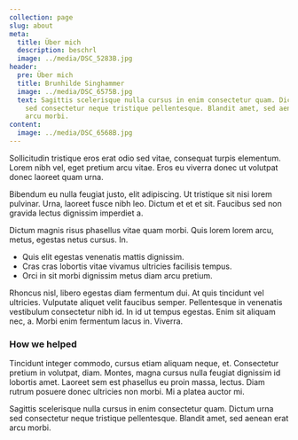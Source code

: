 ```yaml
---
collection: page
slug: about
meta:
  title: Über mich
  description: beschrl
  image: ../media/DSC_5283B.jpg
header:
  pre: Über mich
  title: Brunhilde Singhammer
  image: ../media/DSC_6575B.jpg
  text: Sagittis scelerisque nulla cursus in enim consectetur quam. Dictum urna
    sed consectetur neque tristique pellentesque. Blandit amet, sed aenean erat
    arcu morbi.
content:
  image: ../media/DSC_6568B.jpg
---
```

Sollicitudin tristique eros erat odio sed vitae, consequat turpis elementum. Lorem nibh vel, eget pretium arcu vitae. Eros eu viverra donec ut volutpat donec laoreet quam urna.

Bibendum eu nulla feugiat justo, elit adipiscing. Ut tristique sit nisi lorem pulvinar. Urna, laoreet fusce nibh leo. Dictum et et et sit. Faucibus sed non gravida lectus dignissim imperdiet a.

Dictum magnis risus phasellus vitae quam morbi. Quis lorem lorem arcu, metus, egestas netus cursus. In.

* Quis elit egestas venenatis mattis dignissim.
* Cras cras lobortis vitae vivamus ultricies facilisis tempus.
* Orci in sit morbi dignissim metus diam arcu pretium.

Rhoncus nisl, libero egestas diam fermentum dui. At quis tincidunt vel ultricies. Vulputate aliquet velit faucibus semper. Pellentesque in venenatis vestibulum consectetur nibh id. In id ut tempus egestas. Enim sit aliquam nec, a. Morbi enim fermentum lacus in. Viverra.

### How we helped

Tincidunt integer commodo, cursus etiam aliquam neque, et. Consectetur pretium in volutpat, diam. Montes, magna cursus nulla feugiat dignissim id lobortis amet. Laoreet sem est phasellus eu proin massa, lectus. Diam rutrum posuere donec ultricies non morbi. Mi a platea auctor mi.

Sagittis scelerisque nulla cursus in enim consectetur quam. Dictum urna sed consectetur neque tristique pellentesque. Blandit amet, sed aenean erat arcu morbi.